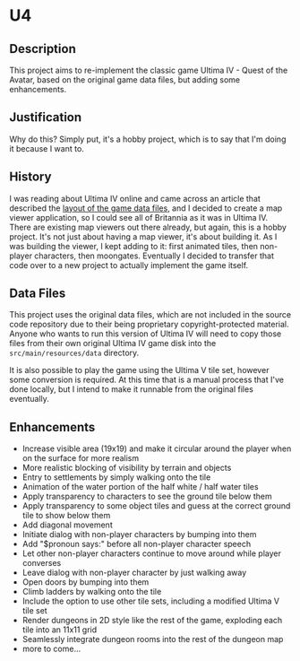 # U4

## Description

This project aims to re-implement the classic game Ultima IV - Quest of the Avatar, based on the original game data
files, but adding some enhancements.

## Justification

Why do this? Simply put, it's a hobby project, which is to say that I'm doing it because I want to.

## History

I was reading about Ultima IV online and came across an article that described the
[layout of the game data files](https://wiki.ultimacodex.com/wiki/Ultima_IV_internal_formats), and I decided to
create a map viewer application, so I could see all of Britannia as it was in Ultima IV. There are existing map viewers
out there already, but again, this is a hobby project. It's not just about having a map viewer, it's about building it.
As I was building the viewer, I kept adding to it: first animated tiles, then non-player characters, then moongates.
Eventually I decided to transfer that code over to a new project to actually implement the game itself.

## Data Files

This project uses the original data files, which are not included in the source code repository due to their being
proprietary copyright-protected material. Anyone who wants to run this version of Ultima IV will need to copy those
files from their own original Ultima IV game disk into the `src/main/resources/data` directory.

It is also possible to play the game using the Ultima V tile set, however some conversion is required. At this time
that is a manual process that I've done locally, but I intend to make it runnable from the original files eventually.

## Enhancements

* Increase visible area (19x19) and make it circular around the player when on the surface for more realism
* More realistic blocking of visibility by terrain and objects
* Entry to settlements by simply walking onto the tile
* Animation of the water portion of the half white / half water tiles
* Apply transparency to characters to see the ground tile below them
* Apply transparency to some object tiles and guess at the correct ground tile to show below them
* Add diagonal movement
* Initiate dialog with non-player characters by bumping into them
* Add "$pronoun says:" before all non-player character speech
* Let other non-player characters continue to move around while player converses
* Leave dialog with non-player character by just walking away
* Open doors by bumping into them
* Climb ladders by walking onto the tile
* Include the option to use other tile sets, including a modified Ultima V tile set
* Render dungeons in 2D style like the rest of the game, exploding each tile into an 11x11 grid
* Seamlessly integrate dungeon rooms into the rest of the dungeon map
* more to come...
